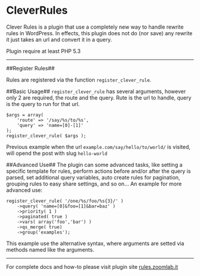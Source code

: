 CleverRules
===========

Clever Rules is a plugin that use a completely new way to handle rewrite rules in WordPress.
In effects, this plugin does not do (nor save) any rewrite it just takes an url and convert it in a query.

Plugin require at least PHP 5.3

***

##Register Rules##

Rules are registered via the function `register_clever_rule`.

##Basic Usage##
`register_clever_rule` has several arguments, however only 2 are required, the route and the query.
Rute is the url to handle, query is the query to run for that url.

    $args = array(
        'route' => '/say/%s/to/%s',
        'query' => 'name=[0]-[1]'
    );
    register_clever_rule( $args );
    
Previous example when the url `example.com/say/hello/to/world/` is visited, will opend the post with slug `hello-world`
    
##Advanced Use##
The plugin can some advanced tasks, like setting a specific template for rules, perform actions before and/or after the query is parsed,
set additional query variables, auto create rules for pagination, grouping rules to easy share settings, and so on...
An example for more advanced use:

    register_clever_rule( '/one/%s/foo/%s{3}/' )
        ->query( 'name=[0]&foo=[1]&bar=baz' )
        ->priority( 1 )
        ->paginated( true )
        ->vars( array('foo','bar') )
        ->qs_merge( true)
        ->group('examples');
        
This example use the alternative syntax, where arguments are setted via methods named like the arguments.

***

For complete docs and how-to please visit plugin site [rules.zoomlab.it](http://rules.zoomlab.it/)
